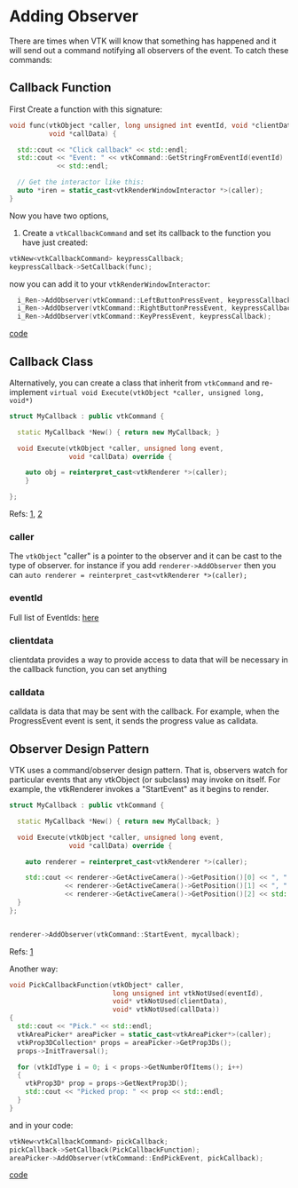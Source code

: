 # Adding Observer

There are times when VTK will know that something has happened and it will send out a command notifying all observers of the event. To catch these commands:

## Callback Function

First Create a function with this signature:

```cpp
void func(vtkObject *caller, long unsigned int eventId, void *clientData,
          void *callData) {

  std::cout << "Click callback" << std::endl;
  std::cout << "Event: " << vtkCommand::GetStringFromEventId(eventId)
            << std::endl;

  // Get the interactor like this:
  auto *iren = static_cast<vtkRenderWindowInteractor *>(caller);
}
```

Now you have two options,

1. Create a `vtkCallbackCommand` and set its callback to the function you have just created:

```cpp
vtkNew<vtkCallbackCommand> keypressCallback;
keypressCallback->SetCallback(func);
```

now you can add it to your `vtkRenderWindowInteractor`:

```cpp
  i_Ren->AddObserver(vtkCommand::LeftButtonPressEvent, keypressCallback);
  i_Ren->AddObserver(vtkCommand::RightButtonPressEvent, keypressCallback);
  i_Ren->AddObserver(vtkCommand::KeyPressEvent, keypressCallback);
```

[code](../src/CommandObserverFunction.cpp)

## Callback Class

Alternatively, you can create a class that inherit from `vtkCommand` and re-implement `virtual void Execute(vtkObject *caller, unsigned long, void*)`

```cpp
struct MyCallback : public vtkCommand {

  static MyCallback *New() { return new MyCallback; }

  void Execute(vtkObject *caller, unsigned long event,
               void *callData) override {

    auto obj = reinterpret_cast<vtkRenderer *>(caller);
    }

};
```

Refs: [1](https://vtk.org/Wiki/VTK/Tutorials/Callbacks), [2](https://vtk.org/doc/nightly/html/classvtkCommand.html)

### caller

The `vtkObject` "caller" is a pointer to the observer and it can be cast to the type of observer. for instance if you add `renderer->AddObserver` then you can `auto renderer = reinterpret_cast<vtkRenderer *>(caller);`

### eventId

Full list of EventIds: [here](https://vtk.org/doc/nightly/html/classvtkCommand.html#a59a8690330ebcb1af6b66b0f3121f8fe)

### clientdata

clientdata provides a way to provide access to data that will be necessary in the callback function, you can set anything

### calldata

calldata is data that may be sent with the callback. For example, when the ProgressEvent event is sent, it sends the progress value as calldata.

## Observer Design Pattern

VTK uses a command/observer design pattern. That is, observers watch for particular events that any vtkObject (or subclass) may invoke on itself. For example, the vtkRenderer invokes a "StartEvent" as it begins to render.

```cpp
struct MyCallback : public vtkCommand {

  static MyCallback *New() { return new MyCallback; }

  void Execute(vtkObject *caller, unsigned long event,
               void *callData) override {

    auto renderer = reinterpret_cast<vtkRenderer *>(caller);

    std::cout << renderer->GetActiveCamera()->GetPosition()[0] << ", "
              << renderer->GetActiveCamera()->GetPosition()[1] << ", "
              << renderer->GetActiveCamera()->GetPosition()[2] << std::endl;
  }
};


renderer->AddObserver(vtkCommand::StartEvent, mycallback);


```

Refs: [1](https://examples.vtk.org/site/Cxx/Tutorial/Tutorial_Step2)

Another way:

```cpp
void PickCallbackFunction(vtkObject* caller,
                          long unsigned int vtkNotUsed(eventId),
                          void* vtkNotUsed(clientData),
                          void* vtkNotUsed(callData))
{
  std::cout << "Pick." << std::endl;
  vtkAreaPicker* areaPicker = static_cast<vtkAreaPicker*>(caller);
  vtkProp3DCollection* props = areaPicker->GetProp3Ds();
  props->InitTraversal();

  for (vtkIdType i = 0; i < props->GetNumberOfItems(); i++)
  {
    vtkProp3D* prop = props->GetNextProp3D();
    std::cout << "Picked prop: " << prop << std::endl;
  }
}
```

and in your code:

```cpp
vtkNew<vtkCallbackCommand> pickCallback;
pickCallback->SetCallback(PickCallbackFunction);
areaPicker->AddObserver(vtkCommand::EndPickEvent, pickCallback);
```

[code](../src/CommandObserverClass.cpp)
